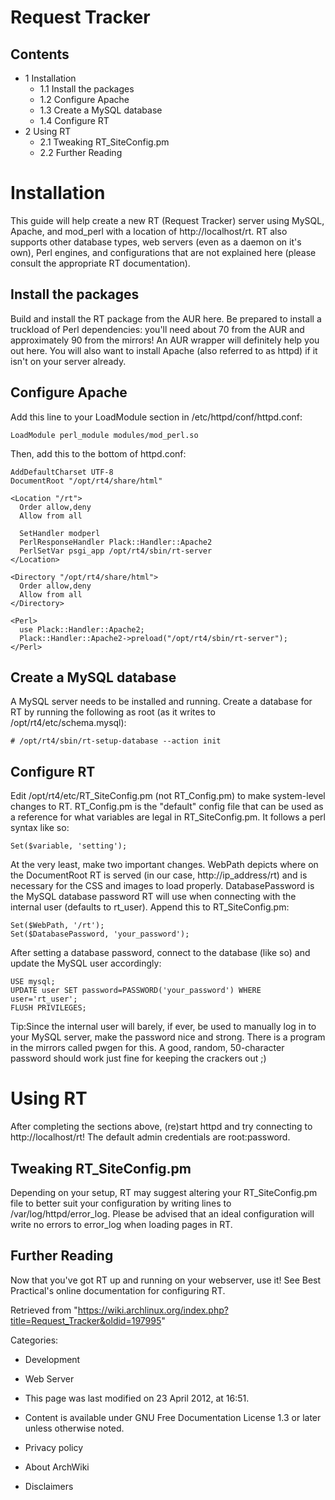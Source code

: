 Request Tracker
===============

Contents
--------

-   1 Installation
    -   1.1 Install the packages
    -   1.2 Configure Apache
    -   1.3 Create a MySQL database
    -   1.4 Configure RT
-   2 Using RT
    -   2.1 Tweaking RT_SiteConfig.pm
    -   2.2 Further Reading

Installation
============

This guide will help create a new RT (Request Tracker) server using
MySQL, Apache, and mod_perl with a location of http://localhost/rt. RT
also supports other database types, web servers (even as a daemon on
it's own), Perl engines, and configurations that are not explained here
(please consult the appropriate RT documentation).

Install the packages
--------------------

Build and install the RT package from the AUR here. Be prepared to
install a truckload of Perl dependencies: you'll need about 70 from the
AUR and approximately 90 from the mirrors! An AUR wrapper will
definitely help you out here. You will also want to install Apache (also
referred to as httpd) if it isn't on your server already.

Configure Apache
----------------

Add this line to your LoadModule section in /etc/httpd/conf/httpd.conf:

    LoadModule perl_module modules/mod_perl.so

Then, add this to the bottom of httpd.conf:

    AddDefaultCharset UTF-8
    DocumentRoot "/opt/rt4/share/html"

    <Location "/rt">
      Order allow,deny
      Allow from all

      SetHandler modperl
      PerlResponseHandler Plack::Handler::Apache2
      PerlSetVar psgi_app /opt/rt4/sbin/rt-server
    </Location>

    <Directory "/opt/rt4/share/html">
      Order allow,deny
      Allow from all
    </Directory>

    <Perl>
      use Plack::Handler::Apache2;
      Plack::Handler::Apache2->preload("/opt/rt4/sbin/rt-server");
    </Perl>

Create a MySQL database
-----------------------

A MySQL server needs to be installed and running. Create a database for
RT by running the following as root (as it writes to
/opt/rt4/etc/schema.mysql):

    # /opt/rt4/sbin/rt-setup-database --action init

Configure RT
------------

Edit /opt/rt4/etc/RT_SiteConfig.pm (not RT_Config.pm) to make
system-level changes to RT. RT_Config.pm is the "default" config file
that can be used as a reference for what variables are legal in
RT_SiteConfig.pm. It follows a perl syntax like so:

    Set($variable, 'setting');

At the very least, make two important changes. WebPath depicts where on
the DocumentRoot RT is served (in our case, http://ip_address/rt) and is
necessary for the CSS and images to load properly. DatabasePassword is
the MySQL database password RT will use when connecting with the
internal user (defaults to rt_user). Append this to RT_SiteConfig.pm:

    Set($WebPath, '/rt');
    Set($DatabasePassword, 'your_password');

After setting a database password, connect to the database (like so) and
update the MySQL user accordingly:

    USE mysql;
    UPDATE user SET password=PASSWORD('your_password') WHERE user='rt_user';
    FLUSH PRIVILEGES;

Tip:Since the internal user will barely, if ever, be used to manually
log in to your MySQL server, make the password nice and strong. There is
a program in the mirrors called pwgen for this. A good, random,
50-character password should work just fine for keeping the crackers
out ;)

Using RT
========

After completing the sections above, (re)start httpd and try connecting
to http://localhost/rt! The default admin credentials are root:password.

Tweaking RT_SiteConfig.pm
-------------------------

Depending on your setup, RT may suggest altering your RT_SiteConfig.pm
file to better suit your configuration by writing lines to
/var/log/httpd/error_log. Please be advised that an ideal configuration
will write no errors to error_log when loading pages in RT.

Further Reading
---------------

Now that you've got RT up and running on your webserver, use it! See
Best Practical's online documentation for configuring RT.

Retrieved from
"https://wiki.archlinux.org/index.php?title=Request_Tracker&oldid=197995"

Categories:

-   Development
-   Web Server

-   This page was last modified on 23 April 2012, at 16:51.
-   Content is available under GNU Free Documentation License 1.3 or
    later unless otherwise noted.
-   Privacy policy
-   About ArchWiki
-   Disclaimers
